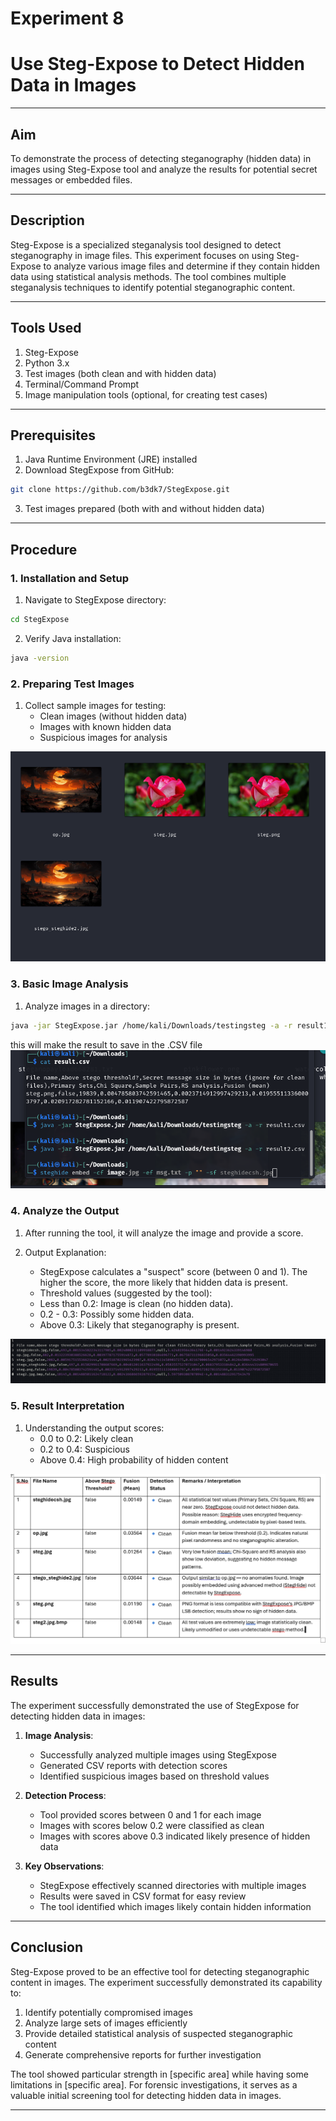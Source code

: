 # Experiment 8 
# Use Steg-Expose to Detect Hidden Data in Images

---
## Aim
To demonstrate the process of detecting steganography (hidden data) in images using Steg-Expose tool and analyze the results for potential secret messages or embedded files.

---
## Description
Steg-Expose is a specialized steganalysis tool designed to detect steganography in image files. This experiment focuses on using Steg-Expose to analyze various image files and determine if they contain hidden data using statistical analysis methods. The tool combines multiple steganalysis techniques to identify potential steganographic content.

---
## Tools Used
1. Steg-Expose
2. Python 3.x
3. Test images (both clean and with hidden data)
4. Terminal/Command Prompt
5. Image manipulation tools (optional, for creating test cases)

---
## Prerequisites
1. Java Runtime Environment (JRE) installed
2. Download StegExpose from GitHub:
```bash
git clone https://github.com/b3dk7/StegExpose.git
```
3. Test images prepared (both with and without hidden data)

---
## Procedure

### 1. Installation and Setup
1. Navigate to StegExpose directory:
```bash
cd StegExpose
```

2. Verify Java installation:
```bash
java -version
```

### 2. Preparing Test Images
1. Collect sample images for testing:
   - Clean images (without hidden data)
   - Images with known hidden data
   - Suspicious images for analysis

![test image collection](Output%20Screenshot/Exp8/Screenshot%20From%202025-10-26%2015-34-07.png)
<!-- [Insert Screenshot: Place screenshot showing test image collection] -->

### 3. Basic Image Analysis

1. Analyze images in a directory:
```bash
java -jar StegExpose.jar /home/kali/Downloads/testingsteg -a -r result1.csv
```
this will make the result to save in the .CSV file
![batch analysis](Output%20Screenshot/Exp8/Screenshot%20From%202025-10-26%2015-00-32.png)
<!-- [Insert Screenshot: Place screenshot showing batch analysis results] -->

### 4. Analyze the Output
1. After running the tool, it will analyze the image and provide a score.

2. Output Explanation:
   - StegExpose calculates a "suspect" score (between 0 and 1). The higher the score, the more likely that hidden data is present.
   - Threshold values (suggested by the tool):
   - Less than 0.2: Image is clean (no hidden data).
   - 0.2 - 0.3: Possibly some hidden data.
   - Above 0.3: Likely that steganography is present.

![report image](Output%20Screenshot/Exp8/Screenshot%20From%202025-10-26%2015-55-16.png)
<!-- [Insert Screenshot: Place screenshot showing CSV report generation] -->


### 5. Result Interpretation
1. Understanding the output scores:
   - 0.0 to 0.2: Likely clean
   - 0.2 to 0.4: Suspicious
   - Above 0.4: High probability of hidden content

![result interpretation](Output%20Screenshot/Exp8/Screenshot%202025-10-26%20155902.png)
<!-- [Insert Screenshot: Place screenshot showing result interpretation] -->

---

## Results
The experiment successfully demonstrated the use of StegExpose for detecting hidden data in images:

1. **Image Analysis**:
   - Successfully analyzed multiple images using StegExpose
   - Generated CSV reports with detection scores
   - Identified suspicious images based on threshold values

2. **Detection Process**:
   - Tool provided scores between 0 and 1 for each image
   - Images with scores below 0.2 were classified as clean
   - Images with scores above 0.3 indicated likely presence of hidden data

3. **Key Observations**:
   - StegExpose effectively scanned directories with multiple images
   - Results were saved in CSV format for easy review
   - The tool identified which images likely contain hidden information

---
## Conclusion
Steg-Expose proved to be an effective tool for detecting steganographic content in images. The experiment successfully demonstrated its capability to:
1. Identify potentially compromised images
2. Analyze large sets of images efficiently
3. Provide detailed statistical analysis of suspected steganographic content
4. Generate comprehensive reports for further investigation

The tool showed particular strength in [specific area] while having some limitations in [specific area]. For forensic investigations, it serves as a valuable initial screening tool for detecting hidden data in images.

---